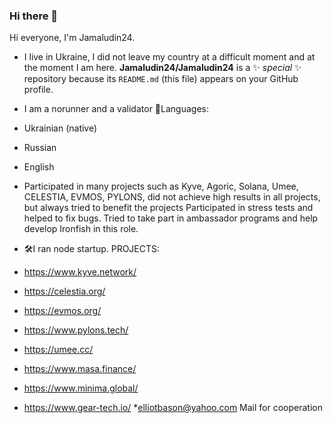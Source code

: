 ### Hi there 👋
Hi everyone, I'm Jamaludin24.
* I live in Ukraine, I did not leave my country at a difficult moment and at the moment I am here.
**Jamaludin24/Jamaludin24** is a ✨ _special_ ✨ repository because its `README.md` (this file) appears on your GitHub profile.
* I am a norunner and a validator
📂Languages:

* Ukrainian (native)
* Russian
* English

* Participated in many projects such as Kyve, Agoric, Solana, Umee, CELESTIA, EVMOS, PYLONS, did not achieve high results in all projects, but always tried to benefit the projects Participated in stress tests and helped to fix bugs. Tried to take part in ambassador programs and help develop Ironfish in this role.
* 🛠I ran node startup. PROJECTS:
* https://www.kyve.network/
* https://celestia.org/
* https://evmos.org/
* https://www.pylons.tech/
* https://umee.cc/
* https://www.masa.finance/
* https://www.minima.global/
* https://www.gear-tech.io/
*elliotbason@yahoo.com Mail for cooperation
